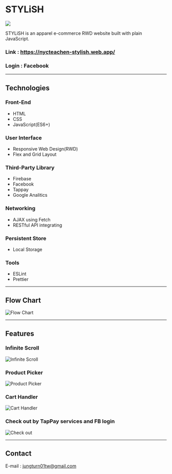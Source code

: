 # STYLiSH

<img src="https://nycteachen-stylish.firebaseapp.com/images/logo.png" style="max-width:250px"/>

STYLiSH is an apparel e-commerce RWD website built with plain JavaScript.

### Link : https://nycteachen-stylish.web.app/

### Login : Facebook

---

## **Technologies**

### **Front-End**

- HTML
- CSS
- JavaScript(ES6+)

### **User Interface**

- Responsive Web Design(RWD)
- Flex and Grid Layout

### **Third-Party Library**

- Firebase
- Facebook
- Tappay
- Google Analitics

### **Networking**

- AJAX using Fetch
- RESTful API integrating

### **Persistent Store**

- Local Storage

### **Tools**

- ESLint
- Prettier

---

## **Flow Chart**

![Flow Chart](https://imgur.com/0ODpAUG.png)

---

## **Features**

### Infinite Scroll

![Infinite Scroll](https://imgur.com/6L4p3I3.gif)

### Product Picker

![Product Picker](https://imgur.com/bmsE6P1.gif)

### Cart Handler

![Cart Handler](https://imgur.com/fQTVjeD.gif)

### Check out by TapPay services and FB login

![Check out](https://imgur.com/B7FLXQg.gif)

---

## **Contact**

E-mail : jungturn01tw@gmail.com
